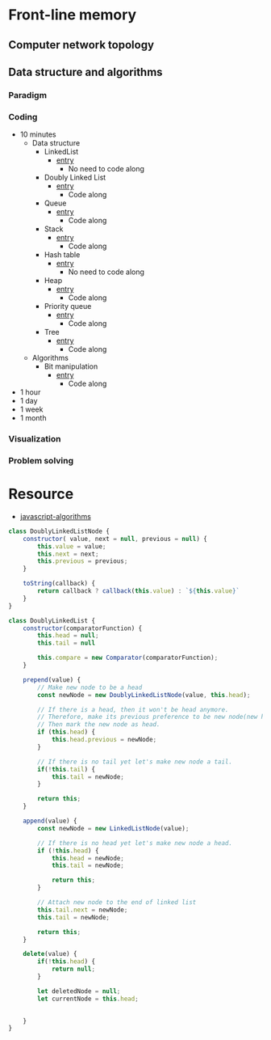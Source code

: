 # Front-line memory

## Computer network topology

## Data structure and algorithms

### Paradigm

### Coding
- 10 minutes
  - Data structure
    - LinkedList
      - [entry](https://github.com/trekhleb/javascript-algorithms/blob/master/src/data-structures/linked-list/LinkedList.js)
        - No need to code along
    - Doubly Linked List
      - [entry](https://github.com/trekhleb/javascript-algorithms/tree/master/src/data-structures/doubly-linked-list)
        - Code along
    - Queue
      - [entry](https://github.com/trekhleb/javascript-algorithms/tree/master/src/data-structures/queue)
        - Code along
    - Stack
      - [entry](https://github.com/trekhleb/javascript-algorithms/tree/master/src/data-structures/stack)
        - Code along
    - Hash table
      - [entry](https://github.com/trekhleb/javascript-algorithms/tree/master/src/data-structures/hash-table)
        - No need to code along
    - Heap
      - [entry](https://github.com/trekhleb/javascript-algorithms/tree/master/src/data-structures/heap)
        - Code along
    - Priority queue
      - [entry](https://github.com/trekhleb/javascript-algorithms/tree/master/src/data-structures/priority-queue)
        - Code along
    - Tree
      - [entry](https://github.com/trekhleb/javascript-algorithms/tree/master/src/data-structures/tree)
        - Code along
  - Algorithms
    - Bit manipulation
      - [entry](https://github.com/trekhleb/javascript-algorithms/tree/master/src/algorithms/math/bits)
        - Code along
- 1 hour
- 1 day
- 1 week
- 1 month



### Visualization

### Problem solving




# Resource
- [javascript-algorithms](https://github.com/trekhleb/javascript-algorithms/tree/master/src/data-structures/linked-list)


```javascript
class DoublyLinkedListNode {
    constructor( value, next = null, previous = null) {
        this.value = value;
        this.next = next;
        this.previous = previous;
    }

    toString(callback) {
        return callback ? callback(this.value) : `${this.value}`
    }
}

class DoublyLinkedList {
    constructor(comparatorFunction) {
        this.head = null;
        this.tail = null

        this.compare = new Comparator(comparatorFunction);
    }

    prepend(value) {
        // Make new node to be a head
        const newNode = new DoublyLinkedListNode(value, this.head);

        // If there is a head, then it won't be head anymore.
        // Therefore, make its previous preference to be new node(new head);
        // Then mark the new node as head.
        if (this.head) {
            this.head.previous = newNode;
        }

        // If there is no tail yet let's make new node a tail.
        if(!this.tail) {
            this.tail = newNode;
        }

        return this;
    }

    append(value) {
        const newNode = new LinkedListNode(value);

        // If there is no head yet let's make new node a head.
        if (!this.head) {
            this.head = newNode;
            this.tail = newNode;

            return this;
        }

        // Attach new node to the end of linked list
        this.tail.next = newNode;
        this.tail = newNode;

        return this;
    }

    delete(value) {
        if(!this.head) {
            return null;
        }

        let deletedNode = null;
        let currentNode = this.head;

        
    }
}

```
